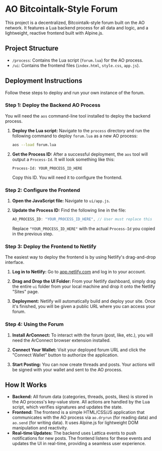 # AO Bitcointalk-Style Forum

This project is a decentralized, Bitcointalk-style forum built on the AO network. It features a Lua backend process for all data and logic, and a lightweight, reactive frontend built with Alpine.js.

## Project Structure

-   `/process`: Contains the Lua script (`forum.lua`) for the AO process.
-   `/ui`: Contains the frontend files (`index.html`, `style.css`, `app.js`).

## Deployment Instructions

Follow these steps to deploy and run your own instance of the forum.

### Step 1: Deploy the Backend AO Process

You will need the `aos` command-line tool installed to deploy the backend process.

1.  **Deploy the Lua script:**
    Navigate to the `process` directory and run the following command to deploy `forum.lua` as a new AO process:

    ```bash
    aos --load forum.lua
    ```

2.  **Get the Process ID:**
    After a successful deployment, the `aos` tool will output a `Process-Id`. It will look something like this:

    ```
    Process-Id: YOUR_PROCESS_ID_HERE
    ```

    Copy this ID. You will need it to configure the frontend.

### Step 2: Configure the Frontend

1.  **Open the JavaScript file:**
    Navigate to `ui/app.js`.

2.  **Update the Process ID:**
    Find the following line in the file:

    ```javascript
    AO_PROCESS_ID: "YOUR_PROCESS_ID_HERE", // User must replace this
    ```

    Replace `"YOUR_PROCESS_ID_HERE"` with the actual `Process-Id` you copied in the previous step.

### Step 3: Deploy the Frontend to Netlify

The easiest way to deploy the frontend is by using Netlify's drag-and-drop interface.

1.  **Log in to Netlify:**
    Go to [app.netlify.com](https://app.netlify.com) and log in to your account.

2.  **Drag and Drop the UI Folder:**
    From your Netlify dashboard, simply drag the entire `ui` folder from your local machine and drop it onto the Netlify "Sites" page.

3.  **Deployment:**
    Netlify will automatically build and deploy your site. Once it's finished, you will be given a public URL where you can access your forum.

### Step 4: Using the Forum

1.  **Install ArConnect:**
    To interact with the forum (post, like, etc.), you will need the ArConnect browser extension installed.

2.  **Connect Your Wallet:**
    Visit your deployed forum URL and click the "Connect Wallet" button to authorize the application.

3.  **Start Posting:**
    You can now create threads and posts. Your actions will be signed with your wallet and sent to the AO process.

## How It Works

-   **Backend:** All forum data (categories, threads, posts, likes) is stored in the AO process's key-value store. All actions are handled by the Lua script, which verifies signatures and updates the state.
-   **Frontend:** The frontend is a simple HTML/CSS/JS application that communicates with the AO process via `ao.dryrun` (for reading data) and `ao.send` (for writing data). It uses Alpine.js for lightweight DOM manipulation and reactivity.
-   **Real-time Updates:** The backend uses Lattica events to push notifications for new posts. The frontend listens for these events and updates the UI in real-time, providing a seamless user experience.